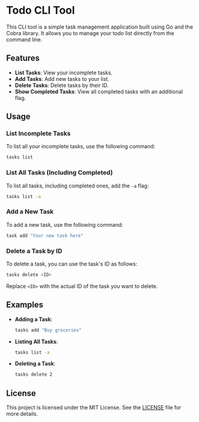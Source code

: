 # Todo CLI Tool

This CLI tool is a simple task management application built using Go and the Cobra library. It allows you to manage your todo list directly from the command line.

## Features

- **List Tasks**: View your incomplete tasks.
- **Add Tasks**: Add new tasks to your list.
- **Delete Tasks**: Delete tasks by their ID.
- **Show Completed Tasks**: View all completed tasks with an additional flag.

## Usage

### List Incomplete Tasks

To list all your incomplete tasks, use the following command:

```bash
tasks list
```

### List All Tasks (Including Completed)

To list all tasks, including completed ones, add the `-a` flag:

```bash
tasks list -a
```

### Add a New Task

To add a new task, use the following command:

```bash
task add "Your new task here"
```

### Delete a Task by ID

To delete a task, you can use the task's ID as follows:

```bash
tasks delete <ID>
```

Replace `<ID>` with the actual ID of the task you want to delete.

## Examples

- **Adding a Task**:

  ```bash
  tasks add "Buy groceries"
  ```

- **Listing All Tasks**:

  ```bash
  tasks list -a
  ```

- **Deleting a Task**:

  ```bash
  tasks delete 2
  ```

## License

This project is licensed under the MIT License. See the [LICENSE](LICENSE) file for more details.
